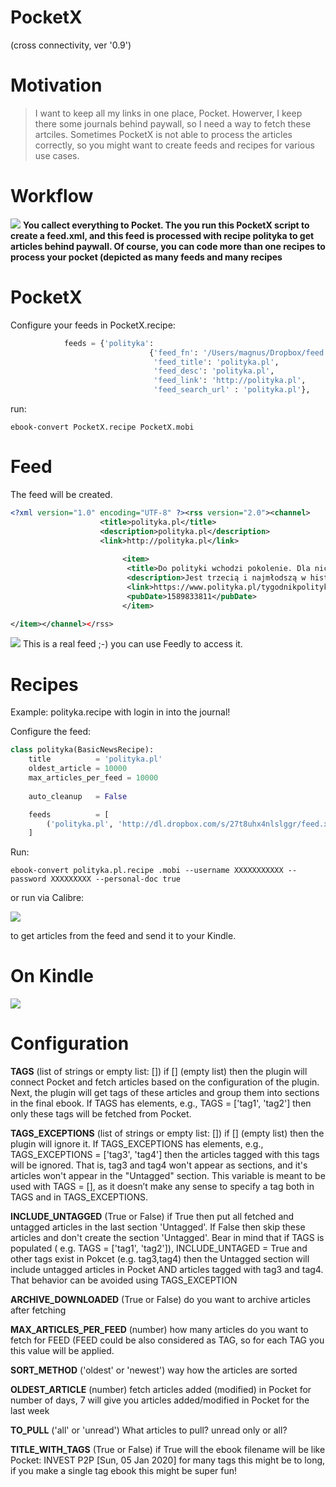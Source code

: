 # PocketX
(cross connectivity, ver '0.9')

# Motivation

> I want to keep all my links in one place, Pocket. Howerver, I keep there some journals behind paywall, so I need a way to fetch these artciles. Sometimes PocketX is not able to process the articles correctly, so you might want to create feeds and recipes for various use cases.

# Workflow

![](imgs/workflow.png)
**You callect everything to Pocket. The you run this PocketX script to create a feed.xml, and this feed is processed with recipe polityka to get articles behind paywall. Of course, you can code more than one recipes to process your pocket (depicted as many feeds and many recipes**

# PocketX
Configure your feeds in PocketX.recipe:

```python
            feeds = {'polityka':
                               {'feed_fn': '/Users/magnus/Dropbox/feed.xml',
                                'feed_title': 'polityka.pl',
                                'feed_desc': 'polityka.pl',
                                'feed_link': 'http://polityka.pl',
                                'feed_search_url' : 'polityka.pl'},
```

run:

    ebook-convert PocketX.recipe PocketX.mobi


# Feed
The feed will be created.


```xml
<?xml version="1.0" encoding="UTF-8" ?><rss version="2.0"><channel>
                    <title>polityka.pl</title>
                    <description>polityka.pl</description>
                    <link>http://polityka.pl</link>
                    
                         <item>          
                          <title>Do polityki wchodzi pokolenie. Dla nich przyszłość jest teraz albo wcale</title>
                          <description>Jest trzecią i najmłodszą w historii kobietą na czele fińskiego rządu. Należy do Partii Socjaldemokratycznej, największej w koalicyjnym gabinecie.</description>
                          <link>https://www.polityka.pl/tygodnikpolityka/swiat/1936530,1,ok-boomer.read</link>
                          <pubDate>1589833811</pubDate>
                         </item>

</item></channel></rss>
```

![](imgs/pseudofeed.png)
This is a real feed ;-) you can use Feedly to access it.


# Recipes
Example: polityka.recipe with login in into the journal!

Configure the feed:

```python
class polityka(BasicNewsRecipe):
    title          = 'polityka.pl'
    oldest_article = 10000
    max_articles_per_feed = 10000
    
    auto_cleanup   = False

    feeds          = [
        ('polityka.pl', 'http://dl.dropbox.com/s/27t8uhx4nlslggr/feed.xml'), ## your feed here! use dl dropbox link to skip the Dropbox web interface
    ]
```

Run:

    ebook-convert polityka.pl.recipe .mobi --username XXXXXXXXXXX --password XXXXXXXXX --personal-doc true

or run via Calibre:

![](imgs/recipe.png)

to get articles from the feed and send it to your Kindle.
# On Kindle
![](imgs/kindle.png)

# Configuration

**TAGS** (list of strings or empty list: []) if [] (empty list) then the plugin will connect Pocket and fetch articles based on the configuration of the plugin.
    Next, the plugin will get tags of these articles and group them into sections in the final ebook.
    If TAGS has elements, e.g., TAGS = ['tag1', 'tag2'] then only these tags will be fetched from Pocket.

**TAGS_EXCEPTIONS** (list of strings or empty list: []) if [] (empty list) then the plugin will ignore it.
    If TAGS_EXCEPTIONS has elements, e.g., TAGS_EXCEPTIONS = ['tag3', 'tag4'] then the articles tagged with this tags will be ignored.
    That is, tag3 and tag4 won't appear as sections, and it's articles won't appear in the  "Untagged" section.
    This variable is meant to be used with TAGS = [], as it doesn’t make any sense to specify a tag both in TAGS and in TAGS_EXCEPTIONS.

**INCLUDE_UNTAGGED** (True or False) if True then put all fetched and untagged articles in the last section 'Untagged'.
    If False then skip these articles and don't create the section 'Untagged'. Bear in mind that if TAGS is populated ( e.g. TAGS = ['tag1', 'tag2']),
    INCLUDE_UNTAGED = True and other tags exist in Pokcet (e.g. tag3,tag4) then the Untagged section will include untagged articles 
    in Pocket AND articles tagged with tag3 and tag4. That behavior can be avoided using TAGS_EXCEPTION

**ARCHIVE_DOWNLOADED** (True or False) do you want to archive articles after fetching 

**MAX_ARTICLES_PER_FEED** (number) how many articles do you want to fetch for FEED (FEED could be also 
considered as TAG, so for each TAG you this value will be applied.

**SORT_METHOD** ('oldest' or 'newest') way how the articles are sorted

**OLDEST_ARTICLE** (number) fetch articles added (modified) in Pocket for number of days, 7 will give you articles added/modified in Pocket for the last week 
 
**TO_PULL** ('all' or 'unread') What articles to pull? unread only or all?

**TITLE_WITH_TAGS** (True or False) if True will the ebook filename will be like
    Pocket: INVEST P2P [Sun, 05 Jan 2020] for many tags this might be to long, if you make a single tag ebook this might be super fun!


